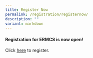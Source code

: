```yaml
---
title: Register Now
permalink: /registration/registernow/
description: ""
variant: markdown
---
```

#### **Registration for ERMCS is now open!**

Click [here](https://form.gov.sg/65bc5336f7f3ee7394d56d4b) to register.



